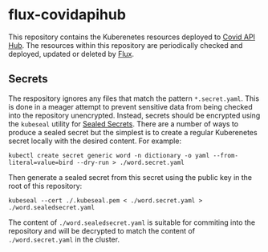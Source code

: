 # flux-covidapihub
This repository contains the Kuberenetes resources deployed to [Covid API Hub](https://covidapihub.io). The resources within this repository are periodically checked and deployed, updated or deleted by [Flux](https://docs.fluxcd.io/en/1.18.0/).

## Secrets
The respository ignores any files that match the pattern `*.secret.yaml`. This is done in a meager attempt to prevent sensitive data from being checked into the repository unencrypted. Instead, secrets should be encrypted using the `kubeseal` utility for [Sealed Secrets](https://github.com/bitnami-labs/sealed-secrets). There are a number of ways to produce a sealed secret but the simplest is to create a regular Kuberenetes secret locally with the desired content.  For example:

```
kubectl create secret generic word -n dictionary -o yaml --from-literal=value=bird --dry-run > ./word.secret.yaml
```

Then generate a sealed secret from this secret using the public key in the root of this repository:

```
kubeseal --cert ./.kubeseal.pem < ./word.secret.yaml > ./word.sealedsecret.yaml
```

The content of `./word.sealedsecret.yaml` is suitable for commiting into the repository and will be decrypted to match the content of `./word.secret.yaml` in the cluster.
